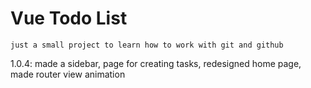 # Vue Todo List
```
just a small project to learn how to work with git and github
```

1.0.4: made a sidebar, page for creating tasks, redesigned home page, made router view animation
